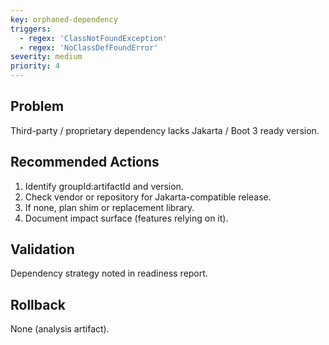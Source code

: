 ```yaml
---
key: orphaned-dependency
triggers:
  - regex: 'ClassNotFoundException'
  - regex: 'NoClassDefFoundError'
severity: medium
priority: 4
---
```

## Problem
Third-party / proprietary dependency lacks Jakarta / Boot 3 ready version.
## Recommended Actions
1. Identify groupId:artifactId and version.
2. Check vendor or repository for Jakarta-compatible release.
3. If none, plan shim or replacement library.
4. Document impact surface (features relying on it).
## Validation
Dependency strategy noted in readiness report.
## Rollback
None (analysis artifact).
